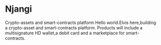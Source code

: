 # Njangi
Crypto-assets and smart-contracts platform
Hello world.Elvis here,building a crypto-asset and smart-contracts platform.
Products will include a multisignature HD wallet,a debit card and a marketplace for smart-contracts.
